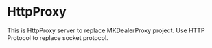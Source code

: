 # HttpProxy

This is HttpProxy server to replace MKDealerProxy project.
Use HTTP Protocol to replace socket protocol.